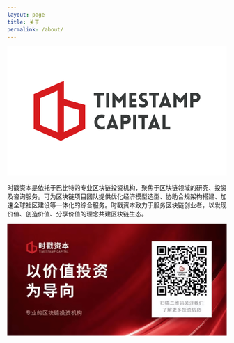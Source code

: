```yaml
---
layout: page
title: 关于
permalink: /about/
---
```

![](/images/timestampen.png)

时戳资本是依托于巴比特的专业区块链投资机构，聚焦于区块链领域的研究、投资及咨询服务。可为区块链项目团队提供优化经济模型选型、协助合规架构搭建、加速全球社区建设等一体化的综合服务。时戳资本致力于服务区块链创业者，以发现价值、创造价值、分享价值的理念共建区块链生态。

![](/images/wechat.png)